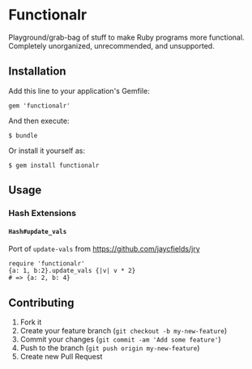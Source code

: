 # Functionalr

Playground/grab-bag of stuff to make Ruby programs more functional. Completely
unorganized, unrecommended, and unsupported.

## Installation

Add this line to your application's Gemfile:

    gem 'functionalr'

And then execute:

    $ bundle

Or install it yourself as:

    $ gem install functionalr

## Usage

### Hash Extensions

#### `Hash#update_vals`

Port of `update-vals` from https://github.com/jaycfields/jry

    require 'functionalr'
    {a: 1, b:2}.update_vals {|v| v * 2}
    # => {a: 2, b: 4}

## Contributing

1. Fork it
2. Create your feature branch (`git checkout -b my-new-feature`)
3. Commit your changes (`git commit -am 'Add some feature'`)
4. Push to the branch (`git push origin my-new-feature`)
5. Create new Pull Request
